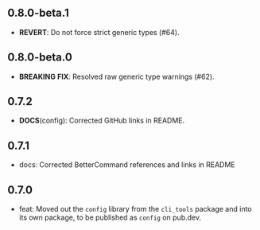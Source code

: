 ## 0.8.0-beta.1

 - **REVERT**: Do not force strict generic types (#64).

## 0.8.0-beta.0

 - **BREAKING** **FIX**: Resolved raw generic type warnings (#62).

## 0.7.2

 - **DOCS**(config): Corrected GitHub links in README.

## 0.7.1
- docs: Corrected BetterCommand references and links in README

## 0.7.0
- feat: Moved out the `config` library from the `cli_tools` package and into its own package, to be published as `config` on pub.dev.
